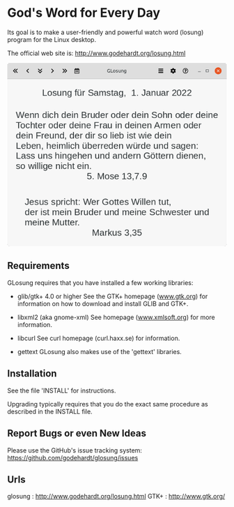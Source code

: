 # God's Word for Every Day

Its goal is to make a user-friendly and powerful watch word (losung) program for the Linux desktop.

The official web site is: http://www.godehardt.org/losung.html

![Screenshot](screenshot.png)


## Requirements

GLosung requires that you have installed a few working libraries:

* glib/gtk+ 4.0 or higher
	See the GTK+ homepage (www.gtk.org) for information on how to
	download and install GLIB and GTK+. 

* libxml2 (aka gnome-xml)
	See homepage (www.xmlsoft.org) for more information.

* libcurl
	See curl homepage (curl.haxx.se) for information.

* gettext
    GLosung also makes use of the 'gettext' libraries.


## Installation

See the file 'INSTALL' for instructions.

Upgrading typically requires that you do the exact same procedure as described in the INSTALL file.


## Report Bugs or even New Ideas

Please use the GitHub's issue tracking system:
https://github.com/godehardt/glosung/issues


## Urls

glosung : http://www.godehardt.org/losung.html
GTK+    : http://www.gtk.org/